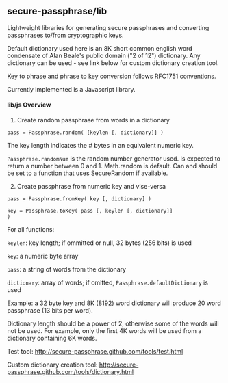 <h2>secure-passphrase/lib</h2>

Lightweight libraries for generating secure passphrases and converting passphrases to/from cryptographic keys.

Default dictionary used here is an 8K short common english word condensate of Alan Beale's public domain ("2 of 12") dictionary.  Any dictionary can be used - see link below for custom dictionary creation tool.

Key to phrase and phrase to key conversion follows RFC1751 conventions.

Currently implemented is a Javascript library.

<h4>lib/js Overview</h4>

1. Create random passphrase from words in a dictionary
 
  <code>pass = Passphrase.random( [keylen [, dictionary]] )</code>

  The key length indicates the # bytes in an equivalent numeric key.
   
  <code>Passphrase.randomNum</code> is the random number generator used. Is expected to return a number between 0 and 1.  Math.random is default. Can and should be set to a function that uses SecureRandom if available.

2. Create passphrase from numeric key and vise-versa
  
  <code>pass = Passphrase.fromKey( key [, dictionary] )</code>

  <code>key = Passphrase.toKey( pass [, keylen [, dictionary]] )</code>

For all functions:
 
  <code>keylen</code>: key length; if ommitted or null, 32 bytes (256 bits) is used 

  <code>key</code>: a numeric byte array

  <code>pass</code>: a string of words from the dictionary

  <code>dictionary</code>: array of words; if omitted, <code>Passphrase.defaultDictionary</code> is used
 
Example: a 32 byte key and 8K (8192) word dictionary will produce 20 word passphrase (13 bits per word).

Dictionary length should be a power of 2, otherwise some of the words will not be used.  For example, only the first 4K words will be used from a dictionary containing 6K words.

Test tool:
    http://secure-passphrase.github.com/tools/test.html

Custom dictionary creation tool:
    http://secure-passphrase.github.com/tools/dictionary.html

